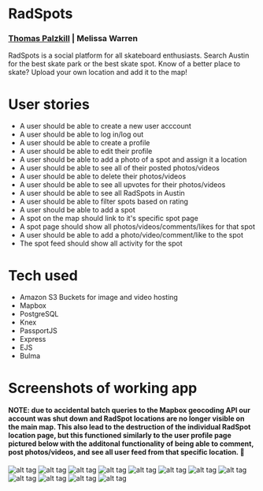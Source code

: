 # RadSpots 
### [Thomas Palzkill](https://github.com/tpalzkill) | Melissa Warren

RadSpots is a social platform for all skateboard enthusiasts. Search Austin for the best skate park or the best skate spot.  Know of a better place to skate? Upload your own location and add it to the map!

# User stories

- A user should be able to create a new user acccount
- A user should be able to log in/log out 
- A user should be able to create a profile
- A user should be able to edit their profile
- A user should be able to add a photo of a spot and assign it a location
- A user should be able to see all of their posted photos/videos
- A user should be able to delete their photos/videos
- A user should be able to see all upvotes for their photos/videos
- A user should be able to see all RadSpots in Austin
- A user should be able to filter spots based on rating
- A user should be able to add a spot
- A spot on the map should link to it's specific spot page
- A spot page should show all photos/videos/comments/likes for that spot
- A user should be able to add a photo/video/comment/like to the spot
- The spot feed should show all activity for the spot

# Tech used 
- Amazon S3 Buckets for image and video hosting
- Mapbox
- PostgreSQL
- Knex
- PassportJS
- Express
- EJS
- Bulma

# Screenshots of working app
#### NOTE: due to accidental batch queries to the Mapbox geocoding API our account was shut down and RadSpot locations are no longer visible on the main map. This also lead to the destruction of the individual RadSpot location page, but this functioned similarly to the user profile page pictured below with the additonal functionality of being able to comment, post photos/videos, and see all user feed from that specific location.  :poop:

![alt tag](screenshots/sign-up.png)
![alt tag](screenshots/login.png)
![alt tag](screenshots/map-tab.png)
![alt tag](screenshots/locationpage.png)
![alt tag](screenshots/locationphotoadd.png)
![alt tag](screenshots/locationfeed.png)
![alt tag](screenshots/locationcomment.png)
![alt tag](screenshots/profile.png)
![alt tag](screenshots/profile-photos.png)
![alt tag](screenshots/profile-videos.png)
![alt tag](screenshots/profile-feed.png)
![alt tag](screenshots/edit-profile.png)





